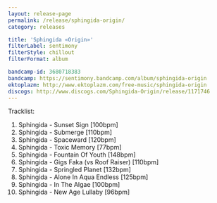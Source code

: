 ```yaml
---
layout: release-page
permalink: /release/sphingida-origin/
category: releases

title: 'Sphingida «Origin»'
filterLabel: sentimony
filterStyle: chillout
filterFormat: album

bandcamp-id: 3680718383
bandcamp: https://sentimony.bandcamp.com/album/sphingida-origin
ektoplazm: http://www.ektoplazm.com/free-music/sphingida-origin
discogs: http://www.discogs.com/Sphingida-Origin/release/1171746
---
```


Tracklist:

01. Sphingida - Sunset Sign [100bpm]
02. Sphingida - Submerge [110bpm]
03. Sphingida - Spaceward [120bpm]
04. Sphingida - Toxic Memory [77bpm]
05. Sphingida - Fountain Of Youth [148bpm]
06. Sphingida - Gigs Faka (vs Roof Raiser) [110bpm]
07. Sphingida - Springled Planet [132bpm]
08. Sphingida - Alone In Aqua Endless [125bpm]
09. Sphingida - In The Algae [100bpm]
10. Sphingida - New Age Lullaby [96bpm]
